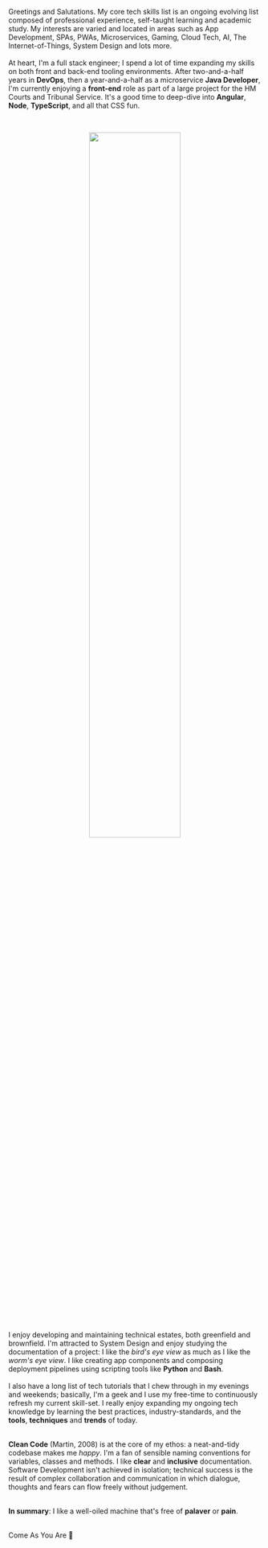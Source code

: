 
Greetings and Salutations. My core tech skills list is an ongoing evolving list 
composed of professional experience, self-taught learning and academic study. My interests are varied and located in 
areas such as App Development, SPAs, PWAs, Microservices, Gaming, Cloud Tech, AI, The Internet-of-Things, System Design 
and lots more.
<br />
<br />
At heart, I'm a full stack engineer; I spend a lot of time expanding my skills on both front and back-end tooling 
environments. After two-and-a-half years in **DevOps**, then a year-and-a-half as a microservice **Java Developer**, 
I'm currently enjoying a **front-end** role as part of a large project for the HM Courts and Tribunal Service. It's a 
good time to deep-dive into **Angular**, **Node**, **TypeScript**, and all that CSS fun.

<br />

<p align="center" width="100%">
    <img width="60%" 
src="https://www.lylechristine.com/static/730d6f1edee44cafd65165e009c3aa6d/cbad9/lyle-christine-stubble.png">
</p>

<br />

I enjoy developing and maintaining technical estates, both greenfield and brownfield. I'm attracted to System Design and 
enjoy studying the documentation of a project: I like the *bird's eye view* as much as I like the *worm's eye view*. 
I like creating app components and composing deployment pipelines using scripting tools like **Python** and **Bash**. 
<br><br>
I also have a long list of tech tutorials that I chew through in my evenings and weekends; basically, I'm a geek
and I use my free-time to continuously refresh my current skill-set. I really enjoy expanding my ongoing tech knowledge 
by learning the best practices, industry-standards, and the **tools**, **techniques** and **trends** of today.
<br /><br />

**Clean Code** (Martin, 2008) is at the core of my ethos: a neat-and-tidy codebase makes me *happy*. I'm a fan of 
sensible naming conventions for variables, classes and methods. I like **clear** and **inclusive** documentation.
Software Development isn't achieved in isolation; technical success is the result of complex collaboration and 
communication in which dialogue, thoughts and fears can flow freely without judgement.
<br /><br />

**In summary**: I like a well-oiled machine that's free of **palaver** or **pain**.
<br /><br />

Come As You Are 🎸
